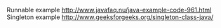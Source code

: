 Runnable example http://www.javafaq.nu/java-example-code-961.html
Singleton example http://www.geeksforgeeks.org/singleton-class-java/
